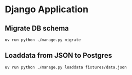 # Django Application

## Migrate DB schema
`uv run python ./manage.py migrate`

## Loaddata from JSON to Postgres
`uv run python ./manage.py loaddata fixtures/data.json`
